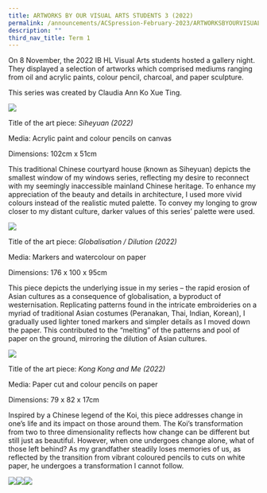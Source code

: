 ```yaml
---
title: ARTWORKS BY OUR VISUAL ARTS STUDENTS 3 (2022)
permalink: /announcements/ACSpression-February-2023/ARTWORKSBYOURVISUALARTSSTUDENTS32022/
description: ""
third_nav_title: Term 1
---
```

On 8 November, the 2022 IB HL Visual Arts students hosted a gallery night. They displayed a selection of artworks which comprised mediums ranging from oil and acrylic paints, colour pencil, charcoal, and paper sculpture.

This series was created by Claudia Ann Ko Xue Ting.

![](/images/ACSpression/Picture3-1-502x1024.jpg)

Title of the art piece: _Siheyuan (2022)_

Media: Acrylic paint and colour pencils on canvas

Dimensions: 102cm x 51cm

This traditional Chinese courtyard house (known as Siheyuan) depicts the smallest window of my windows series, reflecting my desire to reconnect with my seemingly inaccessible mainland Chinese heritage. To enhance my appreciation of the beauty and details in architecture, I used more vivid colours instead of the realistic muted palette. To convey my longing to grow closer to my distant culture, darker values of this series’ palette were used.

![](/images/ACSpression/Picture4-1-718x1024.jpg)

Title of the art piece: _Globalisation / Dilution (2022)_

Media: Markers and watercolour on paper

Dimensions: 176 x 100 x 95cm

This piece depicts the underlying issue in my series – the rapid erosion of Asian cultures as a consequence of globalisation, a byproduct of westernisation. Replicating patterns found in the intricate embroideries on a myriad of traditional Asian costumes (Peranakan, Thai, Indian, Korean), I gradually used lighter toned markers and simpler details as I moved down the paper. This contributed to the “melting” of the patterns and pool of paper on the ground, mirroring the dilution of Asian cultures.

![](/images/ACSpression/Picture5-683x1024.jpg)

Title of the art piece: _Kong Kong and Me (2022)_

Media: Paper cut and colour pencils on paper

Dimensions: 79 x 82 x 17cm

Inspired by a Chinese legend of the Koi, this piece addresses change in one’s life and its impact on those around them. The Koi’s transformation from two to three dimensionality reflects how change can be different but still just as beautiful. However, when one undergoes change alone, what of those left behind? As my grandfather steadily loses memories of us, as reflected by the transition from vibrant coloured pencils to cuts on white paper, he undergoes a transformation I cannot follow.

![](/images/ACSpression/Picture6-1024x423.jpg)![](/images/ACSpression/Picture7-1024x463.jpg)![](/images/ACSpression/Picture8-1024x639.jpg)